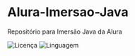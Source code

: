 # Alura-Imersao-Java
Repositório para Imersão Java da Alura

![Licença](https://img.shields.io/badge/License-MIT-red)
![Linguagem](https://img.shields.io/badge/-Java-blue)
